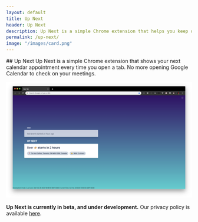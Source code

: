 ```yaml
---
layout: default
title: Up Next 
header: Up Next
description: Up Next is a simple Chrome extension that helps you keep on top of your day.
permalink: /up-next/
image: "/images/card.png"
---
```

<div class="container mt-4">
  <div class="row">
    <div class="col-6 offset-3" markdown="1">
## Up Next
Up Next is a simple Chrome extension that shows your next calendar appointment every time you open a tab. No more opening Google Calendar to check on your meetings.

![Up Next Beta Screenshot](/images/up-next.png)

**Up Next is currently in beta, and under development.** Our privacy policy is available [here](/privacy).
</div>
</div>
</div>